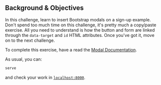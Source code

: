 ## Background & Objectives

In this challenge, learn to insert Bootstrap modals on a sign-up example. Don't spend too much time on this challenge, it's pretty much a copy/paste exercise. All you need to understand is how the button and form are linked through the `data-target` and `id` HTML attributes. Once you've got it, move on to the next challenge.

To complete this exercise, have a read the [Modal Documentation](http://getbootstrap.com/javascript/#modals).

As usual, you can:

```bash
serve
```

and check your work in [`localhost:8000`](http://localhost:8000).
